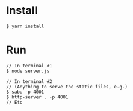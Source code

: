 
# Install

```
$ yarn install
```

# Run

```
// In terminal #1
$ node server.js

// In terminal #2
// (Anything to serve the static files, e.g.)
$ sabu -p 4001
$ http-server . -p 4001
// Etc
```
